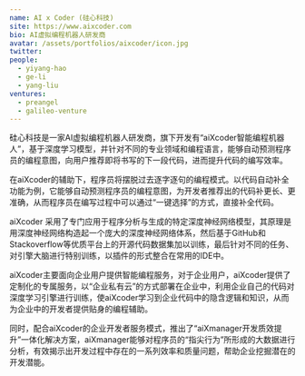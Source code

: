 ```yaml
---
name: AI x Coder (硅心科技)
site: https://www.aixcoder.com
bio: AI虚拟编程机器人研发商
avatar: /assets/portfolios/aixcoder/icon.jpg
twitter: 
people:
  - yiyang-hao
  - ge-li
  - yang-liu
ventures:
  - preangel
  - galileo-venture
---
```


硅心科技是一家AI虚拟编程机器人研发商，旗下开发有“aiXcoder智能编程机器人”，基于深度学习模型，并针对不同的专业领域和编程语言，能够自动预测程序员的编程意图，向用户推荐即将书写的下一段代码，进而提升代码的编写效率。

在aiXcoder的辅助下，程序员将摆脱过去逐字逐句的编程模式。以代码自动补全功能为例，它能够自动预测程序员的编程意图，为开发者推荐出的代码补更长、更准确，从而程序员在编写过程中可以通过“一键选择”的方式，直接补全代码。

aiXcoder 采用了专门应用于程序分析与生成的特定深度神经网络模型，其原理是用深度神经网络构造起一个庞大的深度神经网络体系，然后基于GitHub和Stackoverflow等优质平台上的开源代码数据集加以训练，最后针对不同的任务、对引擎大脑进行特别训练，以插件的形式整合在常用的IDE中。

aiXcoder主要面向企业用户提供智能编程服务，对于企业用户，aiXcoder提供了定制化的专属服务，以“企业私有云”的方式部署在企业中，利用企业自己的代码对深度学习引擎进行训练，使aiXcoder学习到企业代码中的隐含逻辑和知识，从而为企业中的开发者提供贴身的编程辅助。

同时，配合aiXcoder的企业开发者服务模式，推出了“aiXmanager开发质效提升”一体化解决方案，aiXmanager能够对程序员的“指尖行为”所形成的大数据进行分析，有效揭示出开发过程中存在的一系列效率和质量问题，帮助企业挖掘潜在的开发潜能。
